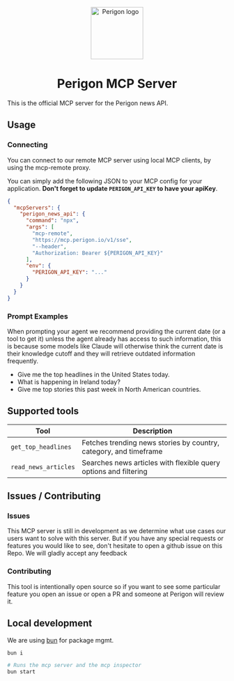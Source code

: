 <p align="center">
  <img src="https://goperigon.com/favicon.ico" width="120" alt="Perigon logo" />
</p>

<h1 align="center">Perigon&nbsp;MCP&nbsp;Server</h1>

This is the official MCP server for the Perigon news API.

## Usage

### Connecting

You can connect to our remote MCP server using local MCP clients, by using the mcp-remote proxy.

You can simply add the following JSON to your MCP config for your application. **Don't forget to update `PERIGON_API_KEY` to
have your apiKey**.

```json
{
  "mcpServers": {
    "perigon_news_api": {
      "command": "npx",
      "args": [
        "mcp-remote",
        "https://mcp.perigon.io/v1/sse",
        "--header",
        "Authorization: Bearer ${PERIGON_API_KEY}"
      ],
      "env": {
        "PERIGON_API_KEY": "..."
      }
    }
  }
}
```

### Prompt Examples

When prompting your agent we recommend providing the current date (or a tool to get it) unless the agent already has
access to such information, this is because some models like Claude will otherwise think the current date is their knowledge
cutoff and they will retrieve outdated information frequently.

- Give me the top headlines in the United States today.
- What is happening in Ireland today?
- Give me top stories this past week in North American countries.


## Supported tools

| Tool | Description |
|------|-------------|
| `get_top_headlines` | Fetches trending news stories by country, category, and timeframe |
| `read_news_articles` | Searches news articles with flexible query options and filtering |

## Issues / Contributing

### Issues

This MCP server is still in development as we determine what use cases our users want to
solve with this server. But if you have any special requests or features you would like to
see, don't hesitate to open a github issue on this Repo. We will gladly accept any feedback

### Contributing

This tool is intentionally open source so if you want to see some particular feature you
open an issue or open a PR and someone at Perigon will review it.

## Local development

We are using [bun](https://bun.sh/) for package mgmt.

```zsh
bun i

# Runs the mcp server and the mcp inspector
bun start
```
